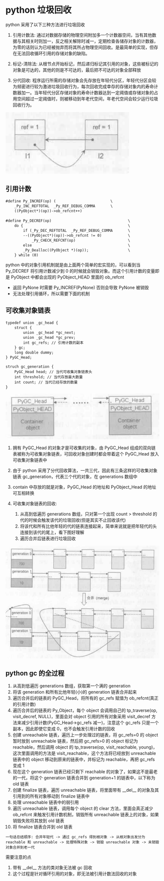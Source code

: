 # python 垃圾回收

python 采用了以下三种方法进行垃圾回收

1. 引用计数法: 通过对数据存储的物理空间附加多一个计数器空间，当有其他数据与其相关时则加一，反之相关解除时减一，定期检查各储存对象的计数器，为零的话则认为已经被抛弃而将其所占物理空间回收。是最简单的实现，但存在无法回收循环引用的存储对象的缺陷。

2. 标记-清除法: 从根节点开始标记，然后递归标记其引用的对象，这些被标记的对象是可达的，其他的则是不可达的，最后把不可达的对象全部释放

3. 分代回收: 程序运行所需的存储对象会先存放在年轻代分区，年轻代分区会较为频密进行较为激进垃圾回收行为，每次回收完成幸存的存储对象内的寿命计数器加一。当年轻代分区存储对象的寿命计数器达到一定阈值或存储对象的占用空间超过一定阈值时，则被移动到年老代空间，年老代空间会较少运行垃圾回收行为。

![](imgs/loop_ref.PNG)

## 引用计数

```
#define Py_INCREF(op) (                         \
    _Py_INC_REFTOTAL  _Py_REF_DEBUG_COMMA       \
    ((PyObject*)(op))->ob_refcnt++)

#define Py_DECREF(op)                                   \
    do {                                                \
        if (_Py_DEC_REFTOTAL  _Py_REF_DEBUG_COMMA       \
        --((PyObject*)(op))->ob_refcnt != 0)            \
            _Py_CHECK_REFCNT(op)                        \
        else                                            \
        _Py_Dealloc((PyObject *)(op));                  \
    } while (0)
```

python 中的对象引用机制就是由上面两个简单的宏实现的，可以看到当 Py_DECREF 将引用计数减少到 0 的时候就会销毁对象。而这个引用计数的变量即是 PyObject 中都会出现的 PyObject_HEAD 里面的 ob_refcnt

- 返回 PyNone 时需要 Py_INCREF(PyNone) 否则会导致 PyNone 被销毁
- 无法处理引用循环，所以需要下面的机制

## 可收集对象链表

```
typedef union _gc_head {
    struct {
        union _gc_head *gc_next;
        union _gc_head *gc_prev;
        int gc_refs; // 引用计数的副本
    } gc;
    long double dummy;
} PyGC_Head;
```

```
struch gc_generation {
    PyGC_Head head; // 当代可收集对象链表头
    int threshold; // 当代存放最大数量
    int count; // 当代已经存放的数量
}
```

![](imgs/collectable_list.PNG)

1. 拥有 PyGC_Head 的对象才是可收集的对象，由 PyGC_Head 组成的双向链表被称为可收集对象链表，可回收对象创建时都会带着这个 PyGC_Head 放入可收集对象链表中

2. 由于 python 采用了分代回收算法，一共三代，因此有三条这样的可收集对象链表 gc_generation，代表三个代的对象，在 generations 数组中

3. contain 中存放的就是对象，PyGC_Head 的地址和 PyObject_Head 的地址可互相转换

4. 可收集对象链表的回收:

    1. 从高到低遍历 generations 数组，只对第一个出现 count > threshold 的代的时候会触发该代的垃圾回收(但是其实不止回收该代)
    2. 将该代和所有比他年轻的代的链表连接起来，简单来说就是把年轻代的头连接到该代的尾上，看下图好理解
    3. 遍历合并后链表进行垃圾回收

![](imgs/generation_merge.PNG)

## python gc 的全过程

1. 从高到低遍历 generations 数组，获取第一个满的 generation
2. 将该 generation 和所有比他年轻(小)的 generation 链表合并起来
3. 遍历合并后的链表的 PyGC_Head，将所有的 gc_refs 赋值为 ob_refcnt(真正的引用计数)
4. 遍历合并后的链表的 Py_Object，每个 object 会调用自己的 tp_traverse(op, visit_decref, NULL)，里面会对 object 引用的所有对象采用 visit_decref 方法来减少引用计数(PyGC_Head->gc_refs 减一)，注意这个 gc_refs 只是一个副本，因此即使它变成 0，也不会触发引用计数的回收
5. 创建 unreachable 链表，遍历上一步处理过的链表，将 gc_refs=0 的 object 暂时放到 unreachable 链表，然后把 gc_refs>0 的 object 标记为 reachable，然后调用 object 的 tp_traverse(op, visit_reachable, young)，这次里面调用的方法是 visit_reachable，这个方法将已经放到 unreachable 链表中的 object 移动到原来的链表中，并标记为 reachable，再把 gc_refs 变成 1
6. 现在这个 generation 链表已经只剩下 reachable 的对象了，如果这不是最老的一代，将这个 generation 链表合并到 generation+1 的链表中，以下称为 old 链表
7. 创建 finalize 链表，遍历 unreachable 链表，将里面带有 \_\_del\_\_ 的对象及其引用到的所有对象移动到 finalize 链表中
8. 处理 unreachable 链表中的弱引用
9. 遍历 unreachable 链表，调用每个 object 的 clear 方法，里面会真正减少 ob_refcnt 来触发引用计数机制，销毁所有 unreachable 链表上的对象，如果销毁失败将其放到 old 链表
10. 将 finalize 链表合并到 old 链表

`一句话总结顺序: 合并年轻代 -> 通过 gc_refs 得到根对象 -> 从根对象出发分为 reachable 和 unreachable -> 处理特殊对象 -> 销毁 unreachable 对象 -> 未销毁对象合并到老一代`

需要注意的点

1. 带有 \_\_del\_\_ 方法的类对象无法被 gc 回收
2. 这个过程是针对循环引用的对象，即无法被引用计数法回收的对象